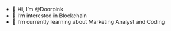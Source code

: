 - 👋 Hi, I’m @Doorpink
- 👀 I’m interested in Blockchain
- 🌱 I’m currently learning about Marketing Analyst and Coding

<!---
Doorpink/Doorpink is a ✨ special ✨ repository because its `README.md` (this file) appears on your GitHub profile.
You can click the Preview link to take a look at your changes.
--->
